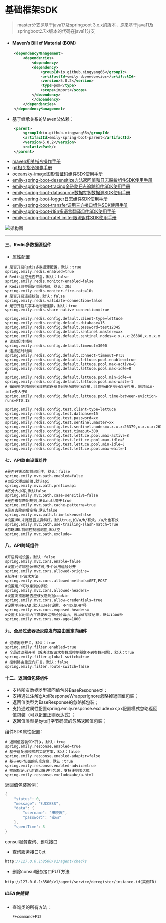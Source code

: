 # 基础框架SDK

> master分支是基于java17及springboot 3.x.x的版本，原来基于java11及springboot2.7.x版本的代码在java11分支

- #### Maven’s Bill of Material (BOM)


```xml
    <dependencyManagement>
        <dependencies>
            <dependency>
            <dependency>
                <groupId>io.github.mingyang66</groupId>
                <artifactId>emily-dependencies</artifactId>
                <version>5.0.2</version>
                <type>pom</type>
                <scope>import</scope>
            </dependency>
            </dependency>
        </dependencies>
    </dependencyManagement>
```

- 基于继承关系的Maven父依赖：


```xml
    <parent>
        <groupId>io.github.mingyang66</groupId>
        <artifactId>emily-spring-boot-parent</artifactId>
        <version>5.0.2</version>
        <relativePath/>
    </parent>
```

- [maven相关指令操作手册](https://github.com/mingyang66/spring-parent/blob/master/MAVEN.md)
- [git相关指令操作手册](https://github.com/mingyang66/spring-parent/blob/master/GIT.md)
- [oceansky-image图形验证码组件SDK使用手册](https://github.com/mingyang66/spring-parent/tree/master/emily-project/oceansky-captcha/README.md)
- [emily-spring-boot-desensitize方法返回值和日志脱敏组件SDK使用手册](https://github.com/mingyang66/spring-parent/tree/master/emily-spring-boot-project/emily-spring-boot-desensitize/README.md)
- [emily-spring-boot-tracing全链路日志追踪组件SDK使用手册](https://github.com/mingyang66/spring-parent/tree/master/emily-spring-boot-project/emily-spring-boot-tracing/README.md)
- [emily-spring-boot-datasource数据库多数据源SDK使用手册](https://github.com/mingyang66/spring-parent/tree/master/emily-spring-boot-project/emily-spring-boot-datasource/README.md)
- [emily-spring-boot-logger日志组件SDK使用手册](https://github.com/mingyang66/spring-parent/tree/master/emily-spring-boot-project/emily-spring-boot-logger/README.md)
- [emily-spring-boot-transfer调用三方接口组件SDK使用手册](https://github.com/mingyang66/spring-parent/blob/master/emily-spring-boot-project/emily-spring-boot-transfer/README.md)
- [emily-spring-boot-i18n多语言翻译组件SDK使用手册](https://github.com/mingyang66/spring-parent/tree/master/emily-spring-boot-project/emily-spring-boot-i18n/README.md)
- [emily-spring-boot-rateLimiter限流组件SDK使用手册](https://github.com/mingyang66/spring-parent/blob/master/emily-spring-boot-project/emily-spring-boot-rateLimiter/README.md)



![架构图](https://github.com/mingyang66/spring-parent/blob/master/framework.png)


------

#### 

#### 三、Redis多数据源组件

- 属性配置

```properties
# 是否开启Redis多数据源配置，默认：true
spring.emily.redis.enabled=true
# Redis监控是否开启，默认：false
spring.emily.redis.monitor-enabled=false
# Redis监控固定间隔时间，默认：30s
spring.emily.redis.monitor-fire-rate=10s
# 是否开启连接校验，默认：false
spring.emily.redis.validate-connection=false
# 是否开启共享本地物理连接，默认：true
spring.emily.redis.share-native-connection=true

spring.emily.redis.config.default.client-type=lettuce
spring.emily.redis.config.default.database=15
spring.emily.redis.config.default.password=test12345
spring.emily.redis.config.default.sentinel.master=xxx
spring.emily.redis.config.default.sentinel.nodes=x.x.x.x:26380,x.x.x.x:26381,xx.x.x.x:26382
# 读取超时时间
spring.emily.redis.config.default.timeout=3000
# 连接超时时间
spring.emily.redis.config.default.connect-timeout=PT3S
spring.emily.redis.config.default.lettuce.pool.enabled=true
spring.emily.redis.config.default.lettuce.pool.max-active=8
spring.emily.redis.config.default.lettuce.pool.max-idle=8
#
spring.emily.redis.config.default.lettuce.pool.min-idle=4
spring.emily.redis.config.default.lettuce.pool.max-wait=-1
# 每隔多少时间空闲线程驱逐器关闭多余的空闲连接，且保持最少空闲连接可用，同时min-idle要大于0
spring.emily.redis.config.default.lettuce.pool.time-between-eviction-runs=PT0.1S

spring.emily.redis.config.test.client-type=lettuce
spring.emily.redis.config.test.database=15
spring.emily.redis.config.test.password=xx
spring.emily.redis.config.test.sentinel.master=xx
spring.emily.redis.config.test.sentinel.nodes=x.x.x.x:26379,x.x.x.x:26379,x.x.x.x:26379
spring.emily.redis.config.test.timeout=300
spring.emily.redis.config.test.lettuce.pool.max-active=8
spring.emily.redis.config.test.lettuce.pool.max-idle=8
spring.emily.redis.config.test.lettuce.pool.min-idle=0
spring.emily.redis.config.test.lettuce.pool.max-wait=-1
```



#### 七、API路由设置组件

```properties
#是否开钱添加前缀组件，默认：false
spring.emily.mvc.path.enabled=false
#自定义添加前缀,默认api
spring.emily.mvc.path.prefix=api
#区分大小写,默认false
spring.emily.mvc.path.case-sensitive=false
#是否缓存匹配规则,默认null等于true
spring.emily.mvc.path.cache-patterns=true
#是否去除前后空格,默认false
spring.emily.mvc.path.trim-tokens=false
#设置URL末尾是否支持斜杠，默认true,如/a/b/有效，/a/b也有效
spring.emily.mvc.path.use-trailing-slash-match=true
#忽略URL前缀控制器设置,默认空
spring.emily.mvc.path.exclude=
```

#### 八、API跨域组件

```properties
#开启跨域设置，默认：false
spring.emily.mvc.cors.enable=false
#设置允许哪些源来访问,多个源用逗号分开
spring.emily.mvc.cors.allowed-origins=
#允许HTTP请求方法
spring.emily.mvc.cors.allowed-methods=GET,POST
#设置用户可以拿到的字段
spring.emily.mvc.cors.allowed-headers=
#设置浏览器是否应该发送凭据cookie
spring.emily.mvc.cors.allow-credentials=true
#设置响应HEAD,默认无任何设置，不可以使用*号
spring.emily.mvc.cors.exposed-headers=
#设置多长时间内不需要发送预检验请求，可以缓存该结果，默认1800秒
spring.emily.mvc.cors.max-age=1800
```

#### 九、全局过滤器及灰度发布路由重定向组件

```properties
# 过滤器总开关，默认：true
spring.emily.filter.enabled=true
# 全局过滤器开关（解决读取请求参数后控制器拿不到参数问题），默认：true  
spring.emily.filter.global-switch=true
# 控制路由重定向开关，默认：false
spring.emily.filter.route-switch=false
```



#### 十二、返回值包装组件

- 支持所有数据类型返回值包装BaseResponse类；
- 支持通过注解@ApiResponseWrapperIgnore忽略掉返回值包装；
- 返回值类型为BaseResponse的忽略掉包装；
- 支持通过属性配置spring.emily.response.exclude=xx,xx配置模式忽略返回值包装（可以配置正则表达式）；
- 返回值类型是byte[]字节码流的忽略返回值包装；

组件SDK属性配置：

```properties
# 返回值包装SDK开关，默认：true
spring.emily.response.enabled=true
# 基于适配器模式的实现方案，默认：false
spring.emily.response.enabled-adapter=false
# 基于AOP切面的实现方案，默认：true
spring.emily.response.enabled-advice=true
# 排除指定url对返回值进行包装，支持正则表达式
spring.emily.response.exclude=abc/a.html

```

返回值包装案例：

```java
{
    "status": 0,
    "message": "SUCCESS",
    "data": {
        "username": "田晓霞",
        "password": "密码"
    },
    "spentTime": 3
}
```

consul服务查询、删除接口

- 查询服务接口Get

```java
http://127.0.0.1:8500/v1/agent/checks
```

- 删除consul服务接口PUT方法

```
http://127.0.0.1:8500/v1/agent/service/deregister/instance-id(实例ID)
```

##### IDEA快捷键

- 查询类的所有方法：

  ```
  F+command+F12
  ```

  

